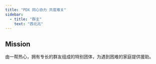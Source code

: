 ```yaml
---
title: "PDX 同心协力 共度难关"
sidebar:
  - title: "群主"
    text: "西北兆"
---
```


## Mission
由一帮热心，拥有专长的群友组成的特别团体，为遇到困难的家庭提供援助。
